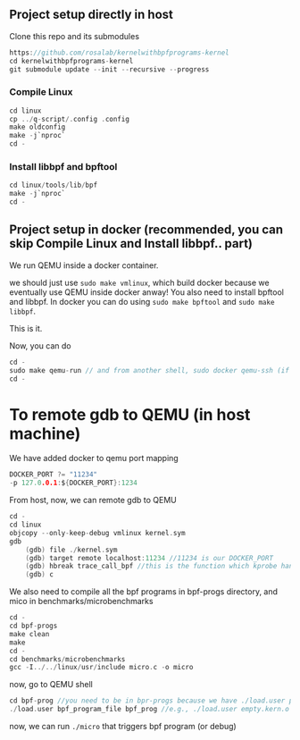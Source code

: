 ## Project setup directly in host
Clone this repo and its submodules

```c
https://github.com/rosalab/kernelwithbpfprograms-kernel
cd kernelwithbpfprograms-kernel
git submodule update --init --recursive --progress
```

### Compile Linux

```c
cd linux
cp ../q-script/.config .config
make oldconfig
make -j`nproc`
cd -
```

### Install libbpf and bpftool

```c
cd linux/tools/lib/bpf
make -j`nproc`
cd -
```

## Project setup in docker (recommended, you can skip Compile Linux and Install libbpf.. part)
We run QEMU inside a docker container. 

we should just use `sudo make vmlinux`, which build docker because we eventually use QEMU inside docker anway! You also need to install bpftool and libbpf. In docker you can do using `sudo make bpftool` and `sudo make libbpf`.

This is it.

Now, you can do

```c
cd -
sudo make qemu-run // and from another shell, sudo docker qemu-ssh (if needed)
cd -
```

# To remote gdb to QEMU (in host machine)
We have added docker to qemu port mapping
```c
DOCKER_PORT ?= "11234"
-p 127.0.0.1:${DOCKER_PORT}:1234
```

From host, now, we can remote gdb to QEMU
```c
cd -
cd linux
objcopy --only-keep-debug vmlinux kernel.sym
gdb
    (gdb) file ./kernel.sym
    (gdb) target remote localhost:11234 //11234 is our DOCKER_PORT
    (gdb) hbreak trace_call_bpf //this is the function which kprobe handler and tracepoint system use to dispatch bpf programs
    (gdb) c

```

We also need to compile all the bpf programs in bpf-progs directory, and mico in benchmarks/microbenchmarks
```c
cd -
cd bpf-progs
make clean
make
cd -
cd benchmarks/microbenchmarks
gcc -I../../linux/usr/include micro.c -o micro 
```

now, go to QEMU shell
```c
cd bpf-prog //you need to be in bpr-progs because we have ./load.user program that we use to load bpf programs
./load.user bpf_program_file bpf_prog //e.g., ./load.user empty.kern.o empty
```

now, we can run `./micro` that triggers bpf program (or debug)
